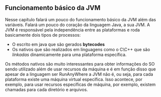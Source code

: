 ## Funcionamento básico da JVM


Nesse capítulo falará um pouco do funcionamento básico da JVM além das variáveis. Falará um pouco do coração da linguagem Java, a sua JVM. A JVM é responsável pela independência entre as plataformas e roda basicamente dois tipos de processos: 

* O escrito em java que são gerados **bytecodes** 
* Os nativos que são realizados em linguagens como o C\C++ que são *linkadas* dinamicamente para uma plataforma específica.

Os métodos nativos são muito interessantes para obter informações do SO sendo utilizado além de usar recursos da máquina e é em função disso que apesar de a linguagem ser RunAnyWhere a JVM não é, ou seja, para cada plataforma existe uma máquina virtual específica. Isso acontece, por exemplo, para usar recursos específicas de máquina, por exemplo, existem chamadas para cada diretório e arquivos.